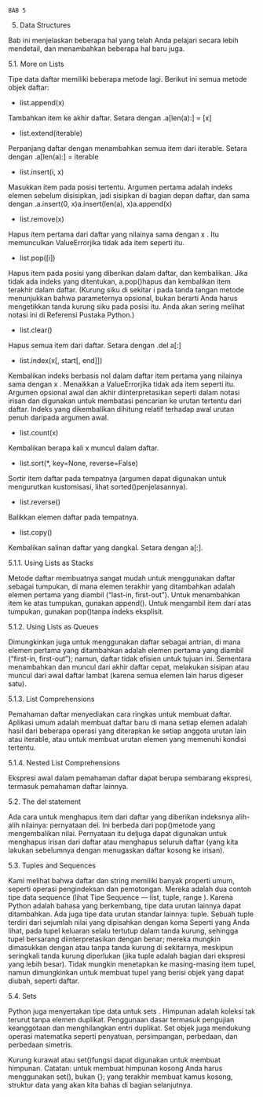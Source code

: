     BAB 5

5. Data Structures

Bab ini menjelaskan beberapa hal yang telah Anda pelajari secara lebih mendetail, dan menambahkan beberapa hal baru juga.

5.1. More on Lists

Tipe data daftar memiliki beberapa metode lagi.
Berikut ini semua metode objek daftar:
- list.append(x)

Tambahkan item ke akhir daftar. Setara dengan .a[len(a):] = [x]

- list.extend(iterable)

Perpanjang daftar dengan menambahkan semua item dari iterable. Setara dengan .a[len(a):] = iterable

- list.insert(i, x)

Masukkan item pada posisi tertentu. Argumen pertama adalah indeks elemen sebelum disisipkan, jadi sisipkan di bagian depan daftar, dan sama dengan .a.insert(0, x)a.insert(len(a), x)a.append(x)

- list.remove(x)

Hapus item pertama dari daftar yang nilainya sama dengan x . Itu memunculkan ValueErrorjika tidak ada item seperti itu.

- list.pop([i])

Hapus item pada posisi yang diberikan dalam daftar, dan kembalikan. Jika tidak ada indeks yang ditentukan, a.pop()hapus dan kembalikan item terakhir dalam daftar. (Kurung siku di sekitar i pada tanda tangan metode menunjukkan bahwa parameternya opsional, bukan berarti Anda harus mengetikkan tanda kurung siku pada posisi itu. Anda akan sering melihat notasi ini di Referensi Pustaka Python.)

- list.clear()

Hapus semua item dari daftar. Setara dengan .del a[:]

- list.index(x[, start[, end]])

Kembalikan indeks berbasis nol dalam daftar item pertama yang nilainya sama dengan x . Menaikkan a ValueErrorjika tidak ada item seperti itu.
Argumen opsional awal dan akhir diinterpretasikan seperti dalam notasi irisan dan digunakan untuk membatasi pencarian ke urutan tertentu dari daftar. Indeks yang dikembalikan dihitung relatif terhadap awal urutan penuh daripada argumen awal.

- list.count(x)

Kembalikan berapa kali x muncul dalam daftar.

- list.sort(*, key=None, reverse=False)

Sortir item daftar pada tempatnya (argumen dapat digunakan untuk mengurutkan kustomisasi, lihat sorted()penjelasannya).

- list.reverse()

Balikkan elemen daftar pada tempatnya.

- list.copy()

Kembalikan salinan daftar yang dangkal. Setara dengan a[:].

5.1.1. Using Lists as Stacks

Metode daftar membuatnya sangat mudah untuk menggunakan daftar sebagai tumpukan, di mana elemen terakhir yang ditambahkan adalah elemen pertama yang diambil (“last-in, first-out”). Untuk menambahkan item ke atas tumpukan, gunakan append(). Untuk mengambil item dari atas tumpukan, gunakan pop()tanpa indeks eksplisit.

5.1.2. Using Lists as Queues

Dimungkinkan juga untuk menggunakan daftar sebagai antrian, di mana elemen pertama yang ditambahkan adalah elemen pertama yang diambil (“first-in, first-out”); namun, daftar tidak efisien untuk tujuan ini. Sementara menambahkan dan muncul dari akhir daftar cepat, melakukan sisipan atau muncul dari awal daftar lambat (karena semua elemen lain harus digeser satu).

5.1.3. List Comprehensions

Pemahaman daftar menyediakan cara ringkas untuk membuat daftar. Aplikasi umum adalah membuat daftar baru di mana setiap elemen adalah hasil dari beberapa operasi yang diterapkan ke setiap anggota urutan lain atau iterable, atau untuk membuat urutan elemen yang memenuhi kondisi tertentu.

5.1.4. Nested List Comprehensions

Ekspresi awal dalam pemahaman daftar dapat berupa sembarang ekspresi, termasuk pemahaman daftar lainnya.

5.2. The del statement

Ada cara untuk menghapus item dari daftar yang diberikan indeksnya alih-alih nilainya: pernyataan del. Ini berbeda dari pop()metode yang mengembalikan nilai. Pernyataan itu deljuga dapat digunakan untuk menghapus irisan dari daftar atau menghapus seluruh daftar (yang kita lakukan sebelumnya dengan menugaskan daftar kosong ke irisan).

5.3. Tuples and Sequences

Kami melihat bahwa daftar dan string memiliki banyak properti umum, seperti operasi pengindeksan dan pemotongan. Mereka adalah dua contoh tipe data sequence (lihat Tipe Sequence — list, tuple, range ). Karena Python adalah bahasa yang berkembang, tipe data urutan lainnya dapat ditambahkan. Ada juga tipe data urutan standar lainnya: tuple.
Sebuah tuple terdiri dari sejumlah nilai yang dipisahkan dengan koma
Seperti yang Anda lihat, pada tupel keluaran selalu tertutup dalam tanda kurung, sehingga tupel bersarang diinterpretasikan dengan benar; mereka mungkin dimasukkan dengan atau tanpa tanda kurung di sekitarnya, meskipun seringkali tanda kurung diperlukan (jika tuple adalah bagian dari ekspresi yang lebih besar). Tidak mungkin menetapkan ke masing-masing item tupel, namun dimungkinkan untuk membuat tupel yang berisi objek yang dapat diubah, seperti daftar.

5.4. Sets

Python juga menyertakan tipe data untuk sets . Himpunan adalah koleksi tak terurut tanpa elemen duplikat. Penggunaan dasar termasuk pengujian keanggotaan dan menghilangkan entri duplikat. Set objek juga mendukung operasi matematika seperti penyatuan, persimpangan, perbedaan, dan perbedaan simetris.

Kurung kurawal atau set()fungsi dapat digunakan untuk membuat himpunan. Catatan: untuk membuat himpunan kosong Anda harus menggunakan set(), bukan {}; yang terakhir membuat kamus kosong, struktur data yang akan kita bahas di bagian selanjutnya.
